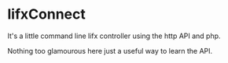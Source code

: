 lifxConnect
==============

It's a little command line lifx controller using the http API and php.

Nothing too glamourous here just a useful way to learn the API.
